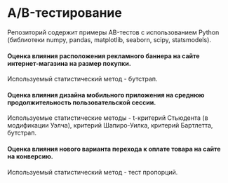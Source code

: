 # A/B-тестирование
Репозиторий содержит примеры AB-тестов с использованием Python (библиотеки numpy, pandas, matplotlib, seaborn, scipy, statsmodels).

#### Оценка влияния расположения рекламного баннера на сайте интернет-магазина на размер покупки.
Используемый статистический метод - бутстрап.
#### Оценка влияния дизайна мобильного приложения на среднюю продолжительность пользовательской сессии.
Используемые статистические методы - t-критерий Стьюдента (в модификации Уэлча), критерий Шапиро-Уилка, критерий Бартлетта, бутстрап.
#### Оценка влияния нового варианта перехода к оплате товара на сайте на конверсию.
Используемый статистический метод - тест пропорций.
